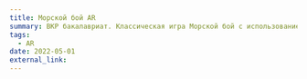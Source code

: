 ```yaml
---
title: Морской бой AR
summary: ВКР бакалавриат. Классическая игра Морской бой с использованием современных технологий. Благодаря дополненной реальности игра ощущается по новому и позволяет получить уникальный опыт от игры. Сольный проект.
tags:
  - AR
date: 2022-05-01
external_link:
---
```

